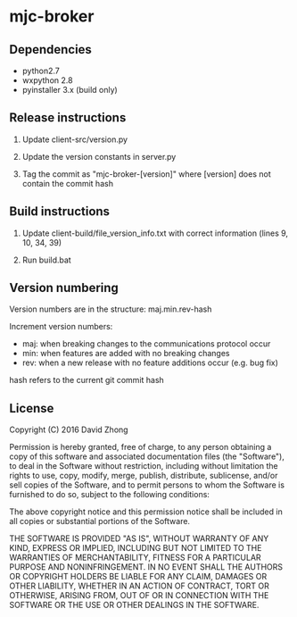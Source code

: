 # mjc-broker

## Dependencies

* python2.7
* wxpython 2.8
* pyinstaller 3.x (build only)

## Release instructions

1. Update client-src/version.py

2. Update the version constants in server.py

3. Tag the commit as "mjc-broker-[version]" where [version] does not contain the commit hash

## Build instructions

1. Update client-build/file_version_info.txt with correct information (lines 9, 10, 34, 39)

2. Run build.bat

## Version numbering

Version numbers are in the structure: maj.min.rev-hash

Increment version numbers:

* maj: when breaking changes to the communications protocol occur
* min: when features are added with no breaking changes
* rev: when a new release with no feature additions occur (e.g. bug fix)

hash refers to the current git commit hash

## License

Copyright (C) 2016 David Zhong

Permission is hereby granted, free of charge, to any person obtaining a copy of this software and associated documentation files (the "Software"), to deal in the Software without restriction, including without limitation the rights to use, copy, modify, merge, publish, distribute, sublicense, and/or sell copies of the Software, and to permit persons to whom the Software is furnished to do so, subject to the following conditions:

The above copyright notice and this permission notice shall be included in all copies or substantial portions of the Software.

THE SOFTWARE IS PROVIDED "AS IS", WITHOUT WARRANTY OF ANY KIND, EXPRESS OR IMPLIED, INCLUDING BUT NOT LIMITED TO THE WARRANTIES OF MERCHANTABILITY, FITNESS FOR A PARTICULAR PURPOSE AND NONINFRINGEMENT. IN NO EVENT SHALL THE AUTHORS OR COPYRIGHT HOLDERS BE LIABLE FOR ANY CLAIM, DAMAGES OR OTHER LIABILITY, WHETHER IN AN ACTION OF CONTRACT, TORT OR OTHERWISE, ARISING FROM, OUT OF OR IN CONNECTION WITH THE SOFTWARE OR THE USE OR OTHER DEALINGS IN THE SOFTWARE.

